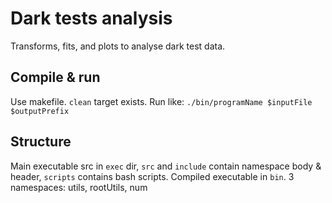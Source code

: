 # Dark tests analysis

Transforms, fits, and plots to analyse dark test data.

## Compile & run

Use makefile. `clean` target exists.
Run like: `./bin/programName $inputFile $outputPrefix `

## Structure

Main executable src in `exec` dir, `src` and `include` contain namespace body & header, `scripts` contains bash scripts. 
Compiled executable in `bin`.
3 namespaces: utils, rootUtils, num

